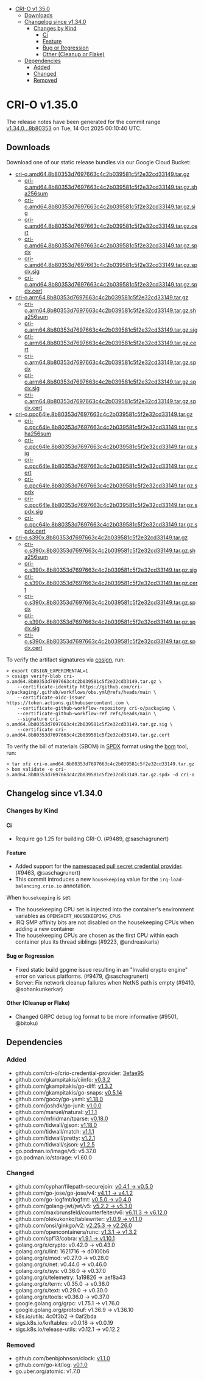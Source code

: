 - [CRI-O v1.35.0](#cri-o-v1350)
  - [Downloads](#downloads)
  - [Changelog since v1.34.0](#changelog-since-v1340)
    - [Changes by Kind](#changes-by-kind)
      - [Ci](#ci)
      - [Feature](#feature)
      - [Bug or Regression](#bug-or-regression)
      - [Other (Cleanup or Flake)](#other-cleanup-or-flake)
  - [Dependencies](#dependencies)
    - [Added](#added)
    - [Changed](#changed)
    - [Removed](#removed)

# CRI-O v1.35.0

The release notes have been generated for the commit range
[v1.34.0...8b80353](https://github.com/cri-o/cri-o/compare/v1.34.0...v1.35.0) on Tue, 14 Oct 2025 00:10:40 UTC.

## Downloads

Download one of our static release bundles via our Google Cloud Bucket:

- [cri-o.amd64.8b80353d7697663c4c2b039581c5f2e32cd33149.tar.gz](https://storage.googleapis.com/cri-o/artifacts/cri-o.amd64.8b80353d7697663c4c2b039581c5f2e32cd33149.tar.gz)
  - [cri-o.amd64.8b80353d7697663c4c2b039581c5f2e32cd33149.tar.gz.sha256sum](https://storage.googleapis.com/cri-o/artifacts/cri-o.amd64.8b80353d7697663c4c2b039581c5f2e32cd33149.tar.gz.sha256sum)
  - [cri-o.amd64.8b80353d7697663c4c2b039581c5f2e32cd33149.tar.gz.sig](https://storage.googleapis.com/cri-o/artifacts/cri-o.amd64.8b80353d7697663c4c2b039581c5f2e32cd33149.tar.gz.sig)
  - [cri-o.amd64.8b80353d7697663c4c2b039581c5f2e32cd33149.tar.gz.cert](https://storage.googleapis.com/cri-o/artifacts/cri-o.amd64.8b80353d7697663c4c2b039581c5f2e32cd33149.tar.gz.cert)
  - [cri-o.amd64.8b80353d7697663c4c2b039581c5f2e32cd33149.tar.gz.spdx](https://storage.googleapis.com/cri-o/artifacts/cri-o.amd64.8b80353d7697663c4c2b039581c5f2e32cd33149.tar.gz.spdx)
  - [cri-o.amd64.8b80353d7697663c4c2b039581c5f2e32cd33149.tar.gz.spdx.sig](https://storage.googleapis.com/cri-o/artifacts/cri-o.amd64.8b80353d7697663c4c2b039581c5f2e32cd33149.tar.gz.spdx.sig)
  - [cri-o.amd64.8b80353d7697663c4c2b039581c5f2e32cd33149.tar.gz.spdx.cert](https://storage.googleapis.com/cri-o/artifacts/cri-o.amd64.8b80353d7697663c4c2b039581c5f2e32cd33149.tar.gz.spdx.cert)
- [cri-o.arm64.8b80353d7697663c4c2b039581c5f2e32cd33149.tar.gz](https://storage.googleapis.com/cri-o/artifacts/cri-o.arm64.8b80353d7697663c4c2b039581c5f2e32cd33149.tar.gz)
  - [cri-o.arm64.8b80353d7697663c4c2b039581c5f2e32cd33149.tar.gz.sha256sum](https://storage.googleapis.com/cri-o/artifacts/cri-o.arm64.8b80353d7697663c4c2b039581c5f2e32cd33149.tar.gz.sha256sum)
  - [cri-o.arm64.8b80353d7697663c4c2b039581c5f2e32cd33149.tar.gz.sig](https://storage.googleapis.com/cri-o/artifacts/cri-o.arm64.8b80353d7697663c4c2b039581c5f2e32cd33149.tar.gz.sig)
  - [cri-o.arm64.8b80353d7697663c4c2b039581c5f2e32cd33149.tar.gz.cert](https://storage.googleapis.com/cri-o/artifacts/cri-o.arm64.8b80353d7697663c4c2b039581c5f2e32cd33149.tar.gz.cert)
  - [cri-o.arm64.8b80353d7697663c4c2b039581c5f2e32cd33149.tar.gz.spdx](https://storage.googleapis.com/cri-o/artifacts/cri-o.arm64.8b80353d7697663c4c2b039581c5f2e32cd33149.tar.gz.spdx)
  - [cri-o.arm64.8b80353d7697663c4c2b039581c5f2e32cd33149.tar.gz.spdx.sig](https://storage.googleapis.com/cri-o/artifacts/cri-o.arm64.8b80353d7697663c4c2b039581c5f2e32cd33149.tar.gz.spdx.sig)
  - [cri-o.arm64.8b80353d7697663c4c2b039581c5f2e32cd33149.tar.gz.spdx.cert](https://storage.googleapis.com/cri-o/artifacts/cri-o.arm64.8b80353d7697663c4c2b039581c5f2e32cd33149.tar.gz.spdx.cert)
- [cri-o.ppc64le.8b80353d7697663c4c2b039581c5f2e32cd33149.tar.gz](https://storage.googleapis.com/cri-o/artifacts/cri-o.ppc64le.8b80353d7697663c4c2b039581c5f2e32cd33149.tar.gz)
  - [cri-o.ppc64le.8b80353d7697663c4c2b039581c5f2e32cd33149.tar.gz.sha256sum](https://storage.googleapis.com/cri-o/artifacts/cri-o.ppc64le.8b80353d7697663c4c2b039581c5f2e32cd33149.tar.gz.sha256sum)
  - [cri-o.ppc64le.8b80353d7697663c4c2b039581c5f2e32cd33149.tar.gz.sig](https://storage.googleapis.com/cri-o/artifacts/cri-o.ppc64le.8b80353d7697663c4c2b039581c5f2e32cd33149.tar.gz.sig)
  - [cri-o.ppc64le.8b80353d7697663c4c2b039581c5f2e32cd33149.tar.gz.cert](https://storage.googleapis.com/cri-o/artifacts/cri-o.ppc64le.8b80353d7697663c4c2b039581c5f2e32cd33149.tar.gz.cert)
  - [cri-o.ppc64le.8b80353d7697663c4c2b039581c5f2e32cd33149.tar.gz.spdx](https://storage.googleapis.com/cri-o/artifacts/cri-o.ppc64le.8b80353d7697663c4c2b039581c5f2e32cd33149.tar.gz.spdx)
  - [cri-o.ppc64le.8b80353d7697663c4c2b039581c5f2e32cd33149.tar.gz.spdx.sig](https://storage.googleapis.com/cri-o/artifacts/cri-o.ppc64le.8b80353d7697663c4c2b039581c5f2e32cd33149.tar.gz.spdx.sig)
  - [cri-o.ppc64le.8b80353d7697663c4c2b039581c5f2e32cd33149.tar.gz.spdx.cert](https://storage.googleapis.com/cri-o/artifacts/cri-o.ppc64le.8b80353d7697663c4c2b039581c5f2e32cd33149.tar.gz.spdx.cert)
- [cri-o.s390x.8b80353d7697663c4c2b039581c5f2e32cd33149.tar.gz](https://storage.googleapis.com/cri-o/artifacts/cri-o.s390x.8b80353d7697663c4c2b039581c5f2e32cd33149.tar.gz)
  - [cri-o.s390x.8b80353d7697663c4c2b039581c5f2e32cd33149.tar.gz.sha256sum](https://storage.googleapis.com/cri-o/artifacts/cri-o.s390x.8b80353d7697663c4c2b039581c5f2e32cd33149.tar.gz.sha256sum)
  - [cri-o.s390x.8b80353d7697663c4c2b039581c5f2e32cd33149.tar.gz.sig](https://storage.googleapis.com/cri-o/artifacts/cri-o.s390x.8b80353d7697663c4c2b039581c5f2e32cd33149.tar.gz.sig)
  - [cri-o.s390x.8b80353d7697663c4c2b039581c5f2e32cd33149.tar.gz.cert](https://storage.googleapis.com/cri-o/artifacts/cri-o.s390x.8b80353d7697663c4c2b039581c5f2e32cd33149.tar.gz.cert)
  - [cri-o.s390x.8b80353d7697663c4c2b039581c5f2e32cd33149.tar.gz.spdx](https://storage.googleapis.com/cri-o/artifacts/cri-o.s390x.8b80353d7697663c4c2b039581c5f2e32cd33149.tar.gz.spdx)
  - [cri-o.s390x.8b80353d7697663c4c2b039581c5f2e32cd33149.tar.gz.spdx.sig](https://storage.googleapis.com/cri-o/artifacts/cri-o.s390x.8b80353d7697663c4c2b039581c5f2e32cd33149.tar.gz.spdx.sig)
  - [cri-o.s390x.8b80353d7697663c4c2b039581c5f2e32cd33149.tar.gz.spdx.cert](https://storage.googleapis.com/cri-o/artifacts/cri-o.s390x.8b80353d7697663c4c2b039581c5f2e32cd33149.tar.gz.spdx.cert)

To verify the artifact signatures via [cosign](https://github.com/sigstore/cosign), run:

```console
> export COSIGN_EXPERIMENTAL=1
> cosign verify-blob cri-o.amd64.8b80353d7697663c4c2b039581c5f2e32cd33149.tar.gz \
    --certificate-identity https://github.com/cri-o/packaging/.github/workflows/obs.yml@refs/heads/main \
    --certificate-oidc-issuer https://token.actions.githubusercontent.com \
    --certificate-github-workflow-repository cri-o/packaging \
    --certificate-github-workflow-ref refs/heads/main \
    --signature cri-o.amd64.8b80353d7697663c4c2b039581c5f2e32cd33149.tar.gz.sig \
    --certificate cri-o.amd64.8b80353d7697663c4c2b039581c5f2e32cd33149.tar.gz.cert
```

To verify the bill of materials (SBOM) in [SPDX](https://spdx.org) format using the [bom](https://sigs.k8s.io/bom) tool, run:

```console
> tar xfz cri-o.amd64.8b80353d7697663c4c2b039581c5f2e32cd33149.tar.gz
> bom validate -e cri-o.amd64.8b80353d7697663c4c2b039581c5f2e32cd33149.tar.gz.spdx -d cri-o
```

## Changelog since v1.34.0

### Changes by Kind

#### Ci
 - Require go 1.25 for building CRI-O. (#9489, @saschagrunert)

#### Feature
 - Added support for the [namespaced pull secret credential provider](https://github.com/cri-o/credential-provider). (#9463, @saschagrunert)
 - This commit introduces a new `housekeeping` value for the `irq-load-balancing.crio.io` annotation.
  
  When `housekeeping` is set:
  - The housekeeping CPU set is injected into the container's environment variables as `OPENSHIFT_HOUSEKEEPING_CPUS`
  - IRQ SMP affinity bits are not disabled on the housekeeping CPUs when adding a new container
  - The housekeeping CPUs are chosen as the first CPU within each container plus its thread siblings (#9223, @andreaskaris)

#### Bug or Regression
 - Fixed static build gpgme issue resulting in an "Invalid crypto engine" error on various platforms. (#9479, @saschagrunert)
 - Server: Fix network cleanup failures when NetNS path is empty (#9410, @sohankunkerkar)

#### Other (Cleanup or Flake)
 - Changed GRPC debug log format to be more informative (#9501, @bitoku)

## Dependencies

### Added
- github.com/cri-o/crio-credential-provider: [3efae95](https://github.com/cri-o/crio-credential-provider/tree/3efae95)
- github.com/gkampitakis/ciinfo: [v0.3.2](https://github.com/gkampitakis/ciinfo/tree/v0.3.2)
- github.com/gkampitakis/go-diff: [v1.3.2](https://github.com/gkampitakis/go-diff/tree/v1.3.2)
- github.com/gkampitakis/go-snaps: [v0.5.14](https://github.com/gkampitakis/go-snaps/tree/v0.5.14)
- github.com/goccy/go-yaml: [v1.18.0](https://github.com/goccy/go-yaml/tree/v1.18.0)
- github.com/joshdk/go-junit: [v1.0.0](https://github.com/joshdk/go-junit/tree/v1.0.0)
- github.com/maruel/natural: [v1.1.1](https://github.com/maruel/natural/tree/v1.1.1)
- github.com/mfridman/tparse: [v0.18.0](https://github.com/mfridman/tparse/tree/v0.18.0)
- github.com/tidwall/gjson: [v1.18.0](https://github.com/tidwall/gjson/tree/v1.18.0)
- github.com/tidwall/match: [v1.1.1](https://github.com/tidwall/match/tree/v1.1.1)
- github.com/tidwall/pretty: [v1.2.1](https://github.com/tidwall/pretty/tree/v1.2.1)
- github.com/tidwall/sjson: [v1.2.5](https://github.com/tidwall/sjson/tree/v1.2.5)
- go.podman.io/image/v5: v5.37.0
- go.podman.io/storage: v1.60.0

### Changed
- github.com/cyphar/filepath-securejoin: [v0.4.1 → v0.5.0](https://github.com/cyphar/filepath-securejoin/compare/v0.4.1...v0.5.0)
- github.com/go-jose/go-jose/v4: [v4.1.1 → v4.1.2](https://github.com/go-jose/go-jose/compare/v4.1.1...v4.1.2)
- github.com/go-logfmt/logfmt: [v0.5.0 → v0.4.0](https://github.com/go-logfmt/logfmt/compare/v0.5.0...v0.4.0)
- github.com/golang-jwt/jwt/v5: [v5.2.2 → v5.3.0](https://github.com/golang-jwt/jwt/compare/v5.2.2...v5.3.0)
- github.com/maxbrunsfeld/counterfeiter/v6: [v6.11.3 → v6.12.0](https://github.com/maxbrunsfeld/counterfeiter/compare/v6.11.3...v6.12.0)
- github.com/olekukonko/tablewriter: [v1.0.9 → v1.1.0](https://github.com/olekukonko/tablewriter/compare/v1.0.9...v1.1.0)
- github.com/onsi/ginkgo/v2: [v2.25.3 → v2.26.0](https://github.com/onsi/ginkgo/compare/v2.25.3...v2.26.0)
- github.com/opencontainers/runc: [v1.3.1 → v1.3.2](https://github.com/opencontainers/runc/compare/v1.3.1...v1.3.2)
- github.com/spf13/cobra: [v1.9.1 → v1.10.1](https://github.com/spf13/cobra/compare/v1.9.1...v1.10.1)
- golang.org/x/crypto: v0.42.0 → v0.43.0
- golang.org/x/lint: 1621716 → d0100b6
- golang.org/x/mod: v0.27.0 → v0.28.0
- golang.org/x/net: v0.44.0 → v0.46.0
- golang.org/x/sys: v0.36.0 → v0.37.0
- golang.org/x/telemetry: 1a19826 → aef8a43
- golang.org/x/term: v0.35.0 → v0.36.0
- golang.org/x/text: v0.29.0 → v0.30.0
- golang.org/x/tools: v0.36.0 → v0.37.0
- google.golang.org/grpc: v1.75.1 → v1.76.0
- google.golang.org/protobuf: v1.36.9 → v1.36.10
- k8s.io/utils: 4c0f3b2 → 0af2bda
- sigs.k8s.io/knftables: v0.0.18 → v0.0.19
- sigs.k8s.io/release-utils: v0.12.1 → v0.12.2

### Removed
- github.com/benbjohnson/clock: [v1.1.0](https://github.com/benbjohnson/clock/tree/v1.1.0)
- github.com/go-kit/log: [v0.1.0](https://github.com/go-kit/log/tree/v0.1.0)
- go.uber.org/atomic: v1.7.0
